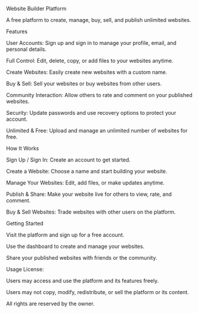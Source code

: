 Website Builder Platform

A free platform to create, manage, buy, sell, and publish unlimited websites.

Features

User Accounts: Sign up and sign in to manage your profile, email, and personal details.

Full Control: Edit, delete, copy, or add files to your websites anytime.

Create Websites: Easily create new websites with a custom name.

Buy & Sell: Sell your websites or buy websites from other users.

Community Interaction: Allow others to rate and comment on your published websites.

Security: Update passwords and use recovery options to protect your account.

Unlimited & Free: Upload and manage an unlimited number of websites for free.

How It Works

Sign Up / Sign In: Create an account to get started.

Create a Website: Choose a name and start building your website.

Manage Your Websites: Edit, add files, or make updates anytime.

Publish & Share: Make your website live for others to view, rate, and comment.

Buy & Sell Websites: Trade websites with other users on the platform.

Getting Started

Visit the platform and sign up for a free account.

Use the dashboard to create and manage your websites.

Share your published websites with friends or the community.

Usage License:

Users may access and use the platform and its features freely.

Users may not copy, modify, redistribute, or sell the platform or its content.

All rights are reserved by the owner.
